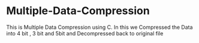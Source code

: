 # Multiple-Data-Compression
This is Multiple Data Compression using C. In this we Compressed the Data into 4 bit , 3 bit and 5bit and Decompressed back to original file
